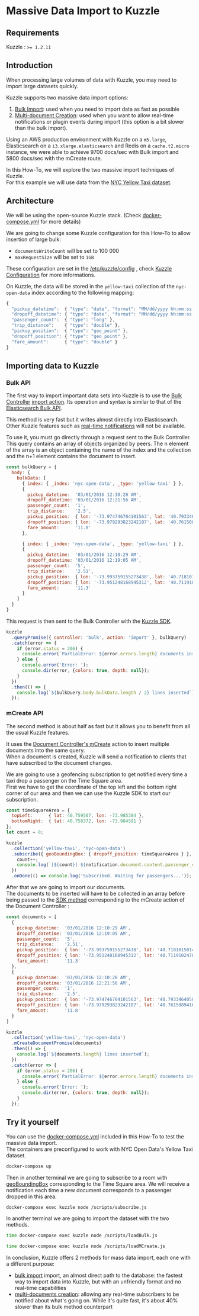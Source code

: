 # Massive Data Import to Kuzzle

## Requirements

Kuzzle : `>= 1.2.11`  

## Introduction

When processing large volumes of data with Kuzzle, you may need to import large datasets quickly.  

Kuzzle supports two massive data import options:
1. [Bulk Import](https://docs.kuzzle.io/api-documentation/controller-bulk/import/): used when you need to import data as fast as possible
2. [Multi-document Creation](https://docs.kuzzle.io/api-documentation/controller-document/m-create/): used when you want to allow real-time notifications or plugin events during import (this option is a bit slower than the bulk import).

Using an AWS production environment with Kuzzle on a `m5.large`, Elasticsearch on a `i3.xlarge.elasticsearch` and Redis on a `cache.t2.micro` instance, we were able to achieve 9700 docs/sec with Bulk import and 5800 docs/sec with the mCreate route.  

In this How-To, we will explore the two massive import techniques of Kuzzle.  
For this example we will use data from the [NYC Yellow Taxi dataset](https://github.com/kuzzleio/kuzzle-how-to/blob/master/README.md#nyc-open-data-yellow-taxi).  

## Architecture

We will be using the open-source Kuzzle stack. (Check [docker-compose.yml](docker-compose.yml) for more details)

We are going to change some Kuzzle configuration for this How-To to allow insertion of large bulk:
  - `documentsWriteCount` will be set to 100 000
  - `maxRequestSize` will be set to `1GB`

These configuration are set in the [/etc/kuzzle/config](etc/kuzzle/config) , check [Kuzzle Configuration](https://docs.kuzzle.io/guide/essentials/configuration/) for more informations.  

On Kuzzle, the data will be stored in the `yellow-taxi` collection of the `nyc-open-data` index according to the following mapping:

```js
{
  "pickup_datetime":  { "type": "date", "format": "MM/dd/yyyy hh:mm:ss a" },
  "dropoff_datetime": { "type": "date", "format": "MM/dd/yyyy hh:mm:ss a" },
  "passenger_count":  { "type": "long" },
  "trip_distance":    { "type": "double" },
  "pickup_position":  { "type": "geo_point" },
  "dropoff_position": { "type": "geo_point" },
  "fare_amount":      { "type": "double" }
}
```

## Importing data to Kuzzle

### Bulk API

The first way to import important data sets into Kuzzle is to use the [Bulk Controller](https://docs.kuzzle.io/api-documentation/controller-bulk/) [import action](https://docs.kuzzle.io/api-documentation/controller-bulk/import/).
Its operation and syntax is similar to that of the [Elasticsearch Bulk API](https://www.elastic.co/guide/en/elasticsearch/reference/5.5/docs-bulk.html).

This method is very fast but it writes almost directly into Elasticsearch. Other Kuzzle features such as [real-time notifications](https://docs.kuzzle.io/guide/essentials/real-time/) will not be available.  

To use it, you must go directly through a request sent to the Bulk Controller.  
This query contains an array of objects organized by peers. The n element of the array is an object containing the name of the index and the collection and the n+1 element contains the document to insert.  

```js
const bulkQuery = {
  body: {
    bulkData: [
      { index: { _index: 'nyc-open-data', _type: 'yellow-taxi' } },
      {
        pickup_datetime:  '03/01/2016 12:10:28 AM',
        dropoff_datetime: '03/01/2016 12:21:56 AM',
        passenger_count:  '1',
        trip_distance:    '2.5',
        pickup_position:  { lon: '-73.974746704101563', lat: '40.793346405029297' },
        dropoff_position: { lon: '-73.979293823242187', lat: '40.761508941650391' },
        fare_amount:      '11.8'
      },

      { index: { _index: 'nyc-open-data', _type: 'yellow-taxi' } },
      {
        pickup_datetime:  '03/01/2016 12:10:29 AM',
        dropoff_datetime: '03/01/2016 12:19:05 AM',
        passenger_count:  '5',
        trip_distance:    '2.51',
        pickup_position:  { lon: '-73.993759155273438', lat: '40.718101501464844' },
        dropoff_position: { lon: '-73.951248168945312', lat: '40.711910247802734' },
        fare_amount:      '11.3'
      }
    ]
  }
}
```

This request is then sent to the Bulk Controller with the [Kuzzle SDK](https://docs.kuzzle.io/sdk-reference/kuzzle/query/).

```js
kuzzle
  .queryPromise({ controller: 'bulk', action: 'import' }, bulkQuery)
  .catch(error => {
    if (error.status = 206) {
      console.error(`PartialError: ${error.errors.length} documents insertion fail`);
    } else {
      console.error('Error: ');
      console.dir(error, {colors: true, depth: null});
    }
  })
  .then(() => {
    console.log(`${bulkQuery.body.bulkData.length / 2} lines inserted`);
  });
```

### mCreate API

The second method is about half as fast but it allows you to benefit from all the usual Kuzzle features.  

It uses the [Document Controller's mCreate](https://docs.kuzzle.io/api-documentation/controller-document/m-create/) action to insert multiple documents into the same query.  
When a document is created, Kuzzle will send a notification to clients that have subscribed to the document changes.  

We are going to use a geofencing subscription to get notified every time a taxi drop a passenger on the Time Square area.  
First we have to get the coordinate of the top left and the bottom right corner of our area and then we can use the Kuzzle SDK to start our subscription.  

```js
const timeSquareArea = {
  topLeft:      { lat: 40.759507, lon: -73.985384 },
  bottomRight:  { lat: 40.758372, lon: -73.984591 }
};
let count = 0;

kuzzle
  .collection('yellow-taxi', 'nyc-open-data')
  .subscribe({ geoBoundingBox: { dropoff_position: timeSquareArea } }, (err, notification) => {
    count++;
    console.log(`[${count}] ${notification.document.content.passenger_count} passengers just arrived, and paid ${notification.document.content.fare_amount}$`);
  })
  .onDone(() => console.log('Subscribed. Waiting for passengers...'));
```

After that we are going to import our documents.  
The documents to be inserted will have to be collected in an array before being passed to the [SDK method](https://docs.kuzzle.io/sdk-reference/collection/mcreate-document/) corresponding to the mCreate action of the Document Controller :

```js
const documents = [
  {
    pickup_datetime:  '03/01/2016 12:10:29 AM',
    dropoff_datetime: '03/01/2016 12:19:05 AM',
    passenger_count:  '5',
    trip_distance:    '2.51',
    pickup_position:  { lon: '-73.993759155273438', lat: '40.718101501464844' },
    dropoff_position: { lon: '-73.951248168945312', lat: '40.711910247802734' },
    fare_amount:      '11.3'
  },
  {
    pickup_datetime:  '03/01/2016 12:10:28 AM',
    dropoff_datetime: '03/01/2016 12:21:56 AM',
    passenger_count:  '1',
    trip_distance:    '2.5',
    pickup_position:  { lon: '-73.974746704101563', lat: '40.793346405029297' },
    dropoff_position: { lon: '-73.979293823242187', lat: '40.761508941650391' },
    fare_amount:      '11.8'
  }
]

kuzzle
  .collection('yellow-taxi', 'nyc-open-data')
  .mCreateDocumentPromise(documents)
  .then(() => {
    console.log(`${documents.length} lines inserted`);
  })
  .catch(error => {
    if (error.status = 206) {
      console.error(`PartialError: ${error.errors.length} documents insertion fail`);
    } else {
      console.error('Error: ');
      console.dir(error, {colors: true, depth: null});
    }
  });
```

## Try it yourself

You can use the [docker-compose.yml](docker-compose.yml) included in this How-To to test the massive data import.  
The containers are preconfigured to work with NYC Open Data's Yellow Taxi dataset.

```bash
docker-compose up
```

Then in another terminal we are going to subscribe to a room with [geoBoundingBox](https://docs.kuzzle.io/kuzzle-dsl/terms/geo-bounding-box/) corresponding to the Time Square area. We will receive a notification each time a new document corresponds to a passenger dropped in this area.  

```bash
docker-compose exec kuzzle node /scripts/subscribe.js
```

In another terminal we are going to import the dataset with the two methods.

```bash
time docker-compose exec kuzzle node /scripts/loadBulk.js

time docker-compose exec kuzzle node /scripts/loadMCreate.js
```

In conclusion, Kuzzle offers 2 methods for mass data import, each one with a different purpose:

* [bulk import](https://docs.kuzzle.io/api-documentation/controller-bulk/import/) import, an almost direct path to the database: the fastest way to import data into Kuzzle, but with an unfriendly format and no real-time capabilities
* [multi-documents creation](https://docs.kuzzle.io/api-documentation/controller-document/m-create/): allowing any real-time subscribers to be notified about what's going on. While it's quite fast, it's about 40% slower than its bulk method counterpart
